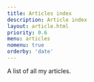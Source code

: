 ```yaml
---
title: Articles index
description: Article index
layout: article.html
priority: 0.6
menu: articles
nomenu: true
orderby: 'date'
---
```


A list of all my articles.
